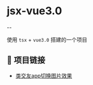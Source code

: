 # jsx-vue3.0

--

使用 `tsx` + `vue3.0` 搭建的一个项目


## 🔗 项目链接

- [类交友app切换图片效果](https://github.com/udbbbn/jsx-vue3.0/blob/main/src/components/flyCard/flyCard.tsx)